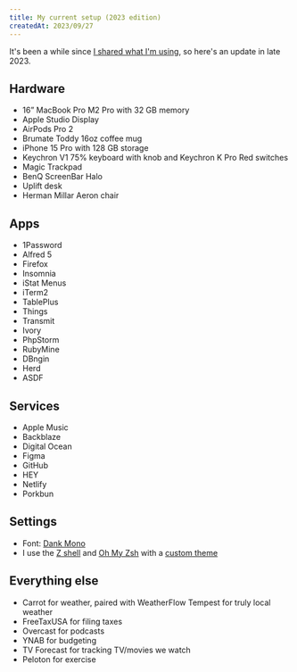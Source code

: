 ```yaml
---
title: My current setup (2023 edition)
createdAt: 2023/09/27
---
```

It's been a while since [I shared what I'm using](/articles/my-current-setup-2020-edition), so here's an update in late 2023.

## Hardware
* 16” MacBook Pro M2 Pro with 32 GB memory
* Apple Studio Display
* AirPods Pro 2
* Brumate Toddy 16oz coffee mug
* iPhone 15 Pro with 128 GB storage
* Keychron V1 75% keyboard with knob and Keychron K Pro Red switches
* Magic Trackpad
* BenQ ScreenBar Halo
* Uplift desk
* Herman Millar Aeron chair

## Apps
* 1Password
* Alfred 5
* Firefox
* Insomnia
* iStat Menus
* iTerm2
* TablePlus
* Things
* Transmit
* Ivory
* PhpStorm
* RubyMine
* DBngin
* Herd
* ASDF

## Services
* Apple Music
* Backblaze
* Digital Ocean
* Figma
* GitHub
* HEY
* Netlify
* Porkbun

## Settings
* Font: [Dank Mono](https://dank.sh)
* I use the [Z shell](https://en.wikipedia.org/wiki/Z_shell) and [Oh My Zsh](https://ohmyz.sh) with a [custom theme](https://github.com/notnek/zsh-theme)

## Everything else
* Carrot for weather, paired with WeatherFlow Tempest for truly local weather
* FreeTaxUSA for filing taxes
* Overcast for podcasts
* YNAB for budgeting
* TV Forecast for tracking TV/movies we watch
* Peloton for exercise
